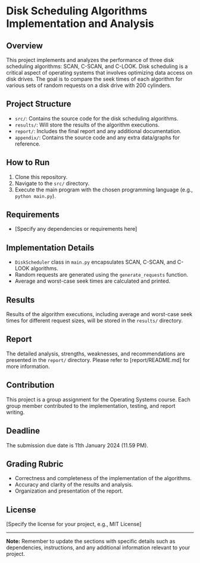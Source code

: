 # Disk Scheduling Algorithms Implementation and Analysis

## Overview

This project implements and analyzes the performance of three disk scheduling algorithms: SCAN, C-SCAN, and C-LOOK. Disk scheduling is a critical aspect of operating systems that involves optimizing data access on disk drives. The goal is to compare the seek times of each algorithm for various sets of random requests on a disk drive with 200 cylinders.

## Project Structure

- `src/`: Contains the source code for the disk scheduling algorithms.
- `results/`: Will store the results of the algorithm executions.
- `report/`: Includes the final report and any additional documentation.
- `appendix/`: Contains the source code and any extra data/graphs for reference.

## How to Run

1. Clone this repository.
2. Navigate to the `src/` directory.
3. Execute the main program with the chosen programming language (e.g., `python main.py`).

## Requirements

- [Specify any dependencies or requirements here]

## Implementation Details

- `DiskScheduler` class in `main.py` encapsulates SCAN, C-SCAN, and C-LOOK algorithms.
- Random requests are generated using the `generate_requests` function.
- Average and worst-case seek times are calculated and printed.

## Results

Results of the algorithm executions, including average and worst-case seek times for different request sizes, will be stored in the `results/` directory.

## Report

The detailed analysis, strengths, weaknesses, and recommendations are presented in the `report/` directory. Please refer to [report/README.md] for more information.

## Contribution

This project is a group assignment for the Operating Systems course. Each group member contributed to the implementation, testing, and report writing.

## Deadline

The submission due date is 11th January 2024 (11.59 PM).

## Grading Rubric

- Correctness and completeness of the implementation of the algorithms.
- Accuracy and clarity of the results and analysis.
- Organization and presentation of the report.

## License

[Specify the license for your project, e.g., MIT License]

---

**Note:** Remember to update the sections with specific details such as dependencies, instructions, and any additional information relevant to your project.
